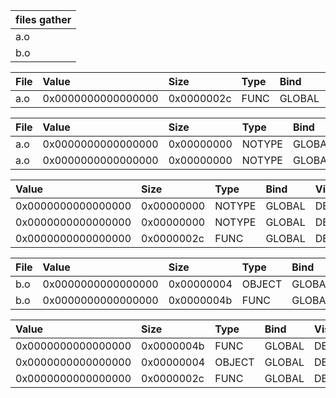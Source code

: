 | files gather |
| :----        |
| a.o          |
| b.o          |

| File  | Value              | Size       | Type  | Bind   | Vis     | Ndx   | Name          |
| :---- | :----              | :----      | :---- | :----  | :----   | :---- | :----         |
| a.o   | 0x0000000000000000 | 0x0000002c | FUNC  | GLOBAL | DEFAULT | 1     | main(.symtab) |


| File  | Value              | Size       | Type   | Bind   | Vis     | Ndx   | Name            |
| :---- | :----              | :----      | :----  | :----  | :----   | :---- | :----           |
| a.o   | 0x0000000000000000 | 0x00000000 | NOTYPE | GLOBAL | DEFAULT | UND   | shared(.symtab) |
| a.o   | 0x0000000000000000 | 0x00000000 | NOTYPE | GLOBAL | DEFAULT | UND   | swap(.symtab)   |


| Value              | Size       | Type   | Bind   | Vis     | Ndx   | Name            |
| :----              | :----      | :----  | :----  | :----   | :---- | :----           |
| 0x0000000000000000 | 0x00000000 | NOTYPE | GLOBAL | DEFAULT | UND   | swap(.symtab)   |
| 0x0000000000000000 | 0x00000000 | NOTYPE | GLOBAL | DEFAULT | UND   | shared(.symtab) |
| 0x0000000000000000 | 0x0000002c | FUNC   | GLOBAL | DEFAULT | 1     | main(.symtab)   |


| File  | Value              | Size       | Type   | Bind   | Vis     | Ndx   | Name            |
| :---- | :----              | :----      | :----  | :----  | :----   | :---- | :----           |
| b.o   | 0x0000000000000000 | 0x00000004 | OBJECT | GLOBAL | DEFAULT | 2     | shared(.symtab) |
| b.o   | 0x0000000000000000 | 0x0000004b | FUNC   | GLOBAL | DEFAULT | 1     | swap(.symtab)   |


| Value              | Size       | Type   | Bind   | Vis     | Ndx   | Name            |
| :----              | :----      | :----  | :----  | :----   | :---- | :----           |
| 0x0000000000000000 | 0x0000004b | FUNC   | GLOBAL | DEFAULT | 1     | swap(.symtab)   |
| 0x0000000000000000 | 0x00000004 | OBJECT | GLOBAL | DEFAULT | 2     | shared(.symtab) |
| 0x0000000000000000 | 0x0000002c | FUNC   | GLOBAL | DEFAULT | 1     | main(.symtab)   |


